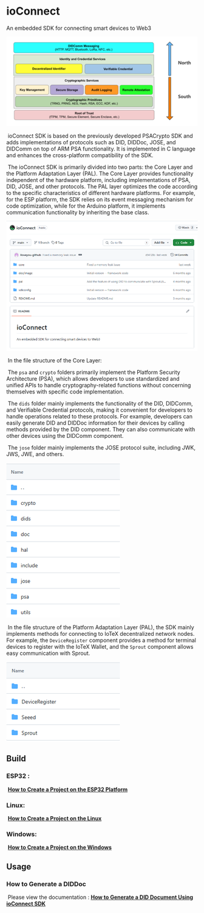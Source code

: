 # ioConnect

An embedded SDK for connecting smart devices to Web3

![SDK_Design_Overall](./doc/image/SDK_Design_Overall.png)

​		ioConnect SDK is based on the previously developed PSACrypto SDK and adds implementations of protocols such as DID, DIDDoc, JOSE, and DIDComm on top of ARM PSA functionality. It is implemented in C language and enhances the cross-platform compatibility of the SDK.

​		The ioConnect SDK is primarily divided into two parts: the Core Layer and the Platform Adaptation Layer (PAL). The Core Layer provides functionality independent of the hardware platform, including implementations of PSA, DID, JOSE, and other protocols. The PAL layer optimizes the code according to the specific characteristics of different hardware platforms. For example, for the ESP platform, the SDK relies on its event messaging mechanism for code optimization, while for the Arduino platform, it implements communication functionality by inheriting the base class.

![ioConnect_repo](./doc/image/ioConnect_repo.png)

​		In the file structure of the Core Layer:

​		The `psa` and `crypto` folders primarily implement the Platform Security Architecture (PSA), which allows developers to use standardized and unified APIs to handle cryptography-related functions without concerning themselves with specific code implementation.

​		The `dids` folder mainly implements the functionality of the DID, DIDComm, and Verifiable Credential protocols, making it convenient for developers to handle operations related to these protocols. For example, developers can easily generate DID and DIDDoc information for their devices by calling methods provided by the DID component. They can also communicate with other devices using the DIDComm component.

​		The `jose` folder mainly implements the JOSE protocol suite, including JWK, JWS, JWE, and others.

![ioConnect_repo_2](./doc/image/ioConnect_repo_2.png)

​		In the file structure of the Platform Adaptation Layer (PAL), the SDK mainly implements methods for connecting to IoTeX decentralized network nodes. For example, the `DeviceRegister` component provides a method for terminal devices to register with the IoTeX Wallet, and the `Sprout` component allows easy communication with Sprout.

![ioConnect_repo_3](./doc/image/ioConnect_repo_3.png)



## Build

### 	ESP32 :

​			**[How to Create a Project on the ESP32 Platform](./doc/How_to_Create_a_Project_on_the_ESP32_Platform.md)**		

### 	Linux:

​			**[How to Create a Project on the Linux](./doc/How_to_Create_a_Project_on_the_Linux.md)**

### 	Windows:

​			**[How to Create a Project on the Windows](./doc/How_to_Create_a_Project_on_the_Windows.md)**





## Usage

### 	How to Generate a DIDDoc

​			Please view the documentation : **[How to Generate a DID Document Using ioConnect SDK](./doc/How_to_Generate_a_DID_Document_Using_ioConnectSDK.md)**



